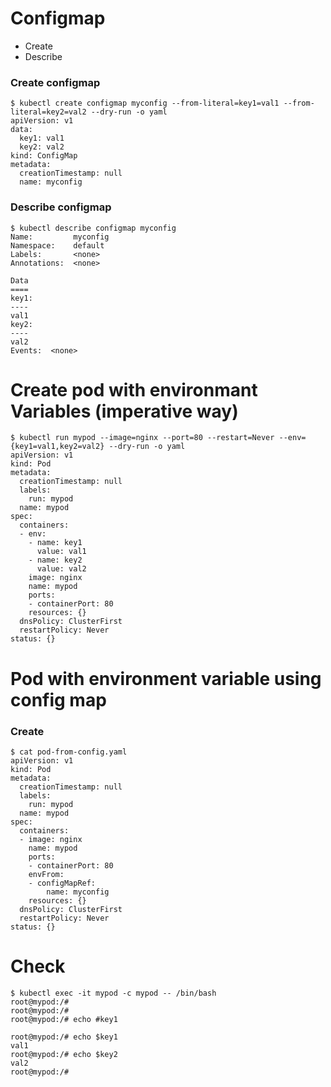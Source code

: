 # Configmap
  - Create
  - Describe



### Create configmap

```
$ kubectl create configmap myconfig --from-literal=key1=val1 --from-literal=key2=val2 --dry-run -o yaml
apiVersion: v1
data:
  key1: val1
  key2: val2
kind: ConfigMap
metadata:
  creationTimestamp: null
  name: myconfig
```

### Describe configmap
```
$ kubectl describe configmap myconfig
Name:         myconfig
Namespace:    default
Labels:       <none>
Annotations:  <none>

Data
====
key1:
----
val1
key2:
----
val2
Events:  <none>
```


# Create pod with environmant Variables (imperative way)
```
$ kubectl run mypod --image=nginx --port=80 --restart=Never --env={key1=val1,key2=val2} --dry-run -o yaml
apiVersion: v1
kind: Pod
metadata:
  creationTimestamp: null
  labels:
    run: mypod
  name: mypod
spec:
  containers:
  - env:
    - name: key1
      value: val1
    - name: key2
      value: val2
    image: nginx
    name: mypod
    ports:
    - containerPort: 80
    resources: {}
  dnsPolicy: ClusterFirst
  restartPolicy: Never
status: {}
```


# Pod with environment variable using config map

### Create
```
$ cat pod-from-config.yaml 
apiVersion: v1
kind: Pod
metadata:
  creationTimestamp: null
  labels:
    run: mypod
  name: mypod
spec:
  containers:
  - image: nginx
    name: mypod
    ports:
    - containerPort: 80
    envFrom:
    - configMapRef:
        name: myconfig
    resources: {}
  dnsPolicy: ClusterFirst
  restartPolicy: Never
status: {}
```

# Check

```
$ kubectl exec -it mypod -c mypod -- /bin/bash
root@mypod:/# 
root@mypod:/# 
root@mypod:/# echo #key1

root@mypod:/# echo $key1
val1
root@mypod:/# echo $key2
val2
root@mypod:/# 
```
